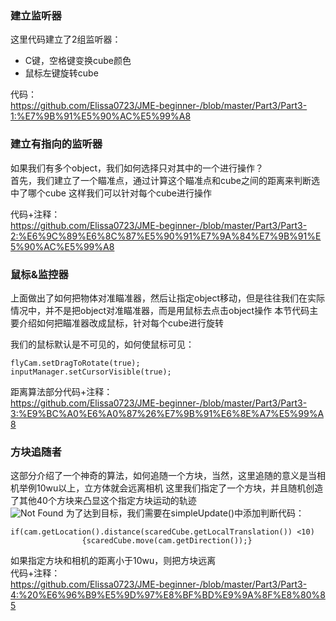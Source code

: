 ### 建立监听器  
这里代码建立了2组监听器：  
+ C键，空格键变换cube颜色
+ 鼠标左键旋转cube

代码：  
https://github.com/Elissa0723/JME-beginner-/blob/master/Part3/Part3-1:%E7%9B%91%E5%90%AC%E5%99%A8  

### 建立有指向的监听器  
如果我们有多个object，我们如何选择只对其中的一个进行操作？  
首先，我们建立了一个瞄准点，通过计算这个瞄准点和cube之间的距离来判断选中了哪个cube
这样我们可以针对每个cube进行操作

代码+注释：  
https://github.com/Elissa0723/JME-beginner-/blob/master/Part3/Part3-2:%E6%9C%89%E6%8C%87%E5%90%91%E7%9A%84%E7%9B%91%E5%90%AC%E5%99%A8

### 鼠标&监控器  
上面做出了如何把物体对准瞄准器，然后让指定object移动，但是往往我们在实际情况中，并不是把object对准瞄准器，而是用鼠标去点击object操作
本节代码主要介绍如何把瞄准器改成鼠标，针对每个cube进行旋转  

我们的鼠标默认是不可见的，如何使鼠标可见：  
```
flyCam.setDragToRotate(true); 
inputManager.setCursorVisible(true);
```

距离算法部分代码+注释：  
https://github.com/Elissa0723/JME-beginner-/blob/master/Part3/Part3-3:%E9%BC%A0%E6%A0%87%26%E7%9B%91%E6%8E%A7%E5%99%A8 

### 方块追随者  
这部分介绍了一个神奇的算法，如何追随一个方块，当然，这里追随的意义是当相机举例10wu以上，立方体就会远离相机
这里我们指定了一个方块，并且随机创造了其他40个方块来凸显这个指定方块运动的轨迹  
![Not Found](https://github.com/Elissa0723/Image/blob/master/3-1.jpg?raw=true) 
为了达到目标，我们需要在simpleUpdate()中添加判断代码：  
```
if(cam.getLocation().distance(scaredCube.getLocalTranslation())	<10)	
                {scaredCube.move(cam.getDirection());} 
```
如果指定方块和相机的距离小于10wu，则把方块远离  
代码+注释：  
https://github.com/Elissa0723/JME-beginner-/blob/master/Part3/Part3-4:%20%E6%96%B9%E5%9D%97%E8%BF%BD%E9%9A%8F%E8%80%85
